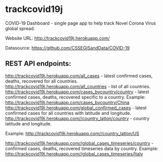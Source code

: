 # trackcovid19j
COVID-19 Dashboard - single page app to help track Novel Corona Virus global spread.

Website URL: http://trackcovid19j.herokuapp.com/

Datasource: https://github.com/CSSEGISandData/COVID-19

## REST API endpoints:

http://trackcovid19j.herokuapp.com/all_cases - latest confirmed cases, deaths, recovered for all countries.
http://trackcovid19j.herokuapp.com/all_countries - list of all countries.
http://trackcovid19j.herokuapp.com/cases_bycountry/country - latest confirmed cases, deaths, recovered specific to a country.
Example: http://trackcovid19j.herokuapp.com/cases_bycountry/China
http://trackcovid19j.herokuapp.com/global_confirmed_cases - latest confirmed cases for all countries with latitude and longitude.
http://trackcovid19j.herokuapp.com//country_latlon/country - country latitude and longitude.

Example: http://trackcovid19j.herokuapp.com//country_latlon/US

http://trackcovid19j.herokuapp.com//global_cases_timeseries/country - confirmed cases, deaths, recovered timeseries data by country.
Example: http://trackcovid19j.herokuapp.com//global_cases_timeseries/Italy
